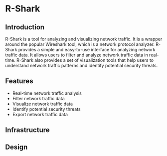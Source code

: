 # R-Shark

## Introduction
R-Shark is a tool for analyzing and visualizing network traffic. 
It is a wrapper around the popular Wireshark tool, which is a network protocol analyzer. 
R-Shark provides a simple and easy-to-use interface for analyzing network traffic data. 
It allows users to filter and analyze network traffic data in real-time. 
R-Shark also provides a set of visualization tools that help users to understand network traffic patterns and identify potential security threats.



## Features

- Real-time network traffic analysis
- Filter network traffic data
- Visualize network traffic data
- Identify potential security threats
- Export network traffic data


## Infrastructure


## Design

